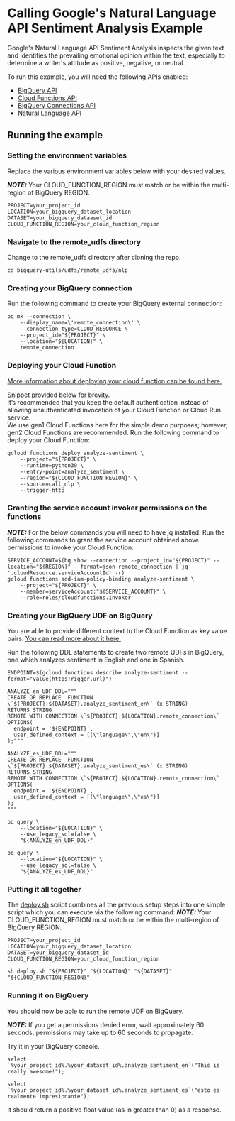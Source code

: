 # Calling Google's Natural Language API Sentiment Analysis Example 

Google's Natural Language API Sentiment Analysis inspects the given text and identifies the prevailing emotional opinion within the text, especially to determine a writer's attitude as positive, negative, or neutral.  

To run this example, you will need the following APIs enabled:
* [BigQuery API](https://cloud.google.com/bigquery/docs)
* [Cloud Functions API](https://cloud.google.com/functions/docs)
* [BigQuery Connections API](https://cloud.google.com/bigquery/docs/working-with-connections#enable_the_connection_service)
* [Natural Language API](https://cloud.google.com/natural-language/docs/setup#api)

## Running the example

### Setting the environment variables 

Replace the various environment variables below with your desired values.  

**_NOTE:_** Your CLOUD_FUNCTION_REGION must match or be within the multi-region of BigQuery REGION. 

```
PROJECT=your_project_id
LOCATION=your_bigquery_dataset_location
DATASET=your_bigquery_dataaset_id
CLOUD_FUNCTION_REGION=your_cloud_function_region
```

### Navigate to the remote_udfs directory
Change to the remote_udfs directory after cloning the repo. 
```
cd bigquery-utils/udfs/remote_udfs/nlp
```

### Creating your BigQuery connection 

Run the following command to create your BigQuery external connection:

```
bq mk --connection \
    --display_name=\'remote_connection\' \
    --connection_type=CLOUD_RESOURCE \
    --project_id="${PROJECT}" \
    --location="${LOCATION}" \
    remote_connection
```

### Deploying your Cloud Function

[More information about deploying your cloud function can be found here.](https://cloud.google.com/functions/docs/deploy)

Snippet provided below for brevity.  
It’s recommended that you keep the default authentication instead of allowing unauthenticated invocation of your Cloud Function or Cloud Run service.  
We use gen1 Cloud Functions here for the simple demo purposes; however, gen2 Cloud Functions are recommended. 
Run the following command to deploy your Cloud Function:
```
gcloud functions deploy analyze-sentiment \
    --project="${PROJECT}" \
    --runtime=python39 \
    --entry-point=analyze_sentiment \
    --region="${CLOUD_FUNCTION_REGION}" \
    --source=call_nlp \
    --trigger-http
```

### Granting the service account invoker permissions on the functions


**_NOTE:_** For the below commands you will need to have jq installed. 
Run the following commands to grant the service account obtained above permissions to invoke your Cloud Function:

```
SERVICE_ACCOUNT=$(bq show --connection --project_id="${PROJECT}" --location="${REGION}" --format=json remote_connection | jq '.cloudResource.serviceAccountId' -r)
gcloud functions add-iam-policy-binding analyze-sentiment \
    --project="${PROJECT}" \
    --member=serviceAccount:"${SERVICE_ACCOUNT}" \
    --role=roles/cloudfunctions.invoker
```

### Creating your BigQuery UDF on BigQuery

You are able to provide different context to the Cloud Function as key value pairs.
[You can read more about it here.](https://cloud.google.com/bigquery/docs/reference/standard-sql/remote-functions#providing_user_defined_context)

Run the following DDL statements to create two remote UDFs in BigQuery, one which analyzes sentiment in English and one in Spanish.

```
ENDPOINT=$(gcloud functions describe analyze-sentiment --format="value(httpsTrigger.url)")

ANALYZE_en_UDF_DDL="""
CREATE OR REPLACE  FUNCTION \`${PROJECT}.${DATASET}.analyze_sentiment_en\` (x STRING)
RETURNS STRING
REMOTE WITH CONNECTION \`${PROJECT}.${LOCATION}.remote_connection\`
OPTIONS(
  endpoint = '${ENDPOINT}',
  user_defined_context = [(\"language\",\"en\")]
);"""

ANALYZE_es_UDF_DDL="""
CREATE OR REPLACE  FUNCTION \`${PROJECT}.${DATASET}.analyze_sentiment_es\` (x STRING)
RETURNS STRING
REMOTE WITH CONNECTION \`${PROJECT}.${LOCATION}.remote_connection\`
OPTIONS(
  endpoint = '${ENDPOINT}',
  user_defined_context = [(\"language\",\"es\")]
);
"""

bq query \
    --location="${LOCATION}" \
    --use_legacy_sql=false \
    "${ANALYZE_en_UDF_DDL}"
    
bq query \
    --location="${LOCATION}" \
    --use_legacy_sql=false \
    "${ANALYZE_es_UDF_DDL}"    
```

### Putting it all together

The [deploy.sh](/udfs/remote_udfs/nlp/deploy.sh) script combines all the previous setup steps into one simple script which you can execute via the following command: 
**_NOTE:_** Your CLOUD_FUNCTION_REGION must match or be within the multi-region of BigQuery REGION. 

```
PROJECT=your_project_id
LOCATION=your_bigquery_dataset_location
DATASET=your_bigquery_dataset_id
CLOUD_FUNCTION_REGION=your_cloud_function_region

sh deploy.sh "${PROJECT}" "${LOCATION}" "${DATASET}" "${CLOUD_FUNCTION_REGION}"
```

### Running it on BigQuery
You should now be able to run the remote UDF on BigQuery.

**_NOTE:_** If you get a permissions denied error, wait approximately 60 seconds, permissions may take up to 60 seconds to propagate. 

Try it in your BigQuery console. 
```
select `%your_project_id%.%your_dataset_id%.analyze_sentiment_en`("This is really awesome!");

select `%your_project_id%.%your_dataset_id%.analyze_sentiment_es`("esto es realmente impresionante");
```

It should return a positive float value (as in greater than 0) as a response.
